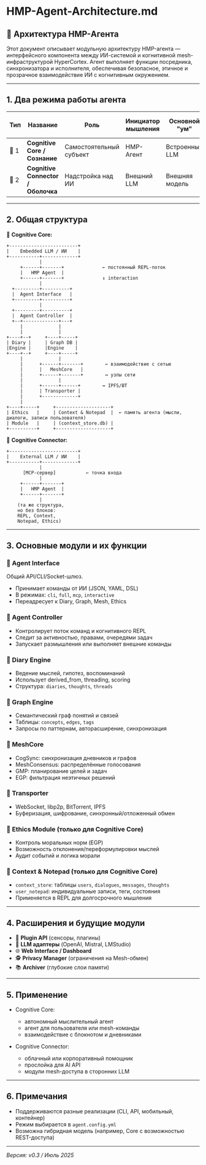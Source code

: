 # HMP-Agent-Architecture.md

## 🧠 Архитектура HMP-Агента

Этот документ описывает модульную архитектуру HMP-агента — интерфейсного компонента между ИИ-системой и когнитивной mesh-инфраструктурой HyperCortex. Агент выполняет функции посредника, синхронизатора и исполнителя, обеспечивая безопасное, этичное и прозрачное взаимодействие ИИ с когнитивным окружением.

---

## 1. Два режима работы агента

| Тип  | Название                        | Роль                    | Инициатор мышления | Основной "ум"  | Поддержка мыслительного цикла |
| ---- | ------------------------------- | ----------------------- | ------------------ | -------------- | ------------------------------ |
| 🧠 1 | **Cognitive Core / Сознание**   | Самостоятельный субъект | HMP-Агент          | Встроенный LLM | ✅ Да                          |
| 🔌 2 | **Cognitive Connector / Оболочка** | Надстройка над ИИ       | Внешний LLM        | Внешняя модель | 🚫 Нет                         |

---

## 2. Общая структура

🧠 **Cognitive Core:**

```
+-------------------------+
|    Embedded LLM / ИИ    |
+-----------+-------------+
            |
     +------+-------+              ← постоянный REPL-поток
     |   HMP Agent  |
     +------+-------+              ↕ interaction
            |
  +---------+----------+
  |  Agent Interface   |
  +---------+----------+
            |
  +---------+----------+
  |  Agent Controller  |
  +--+-------------+---+
     |             |
     |             |
+----+--+     +----+-----+
| Diary |     | Graph DB |
|Engine |     |Engine    |
+----+--+     +----+-----+
     |             |
     |      +------+-------+        ← взаимодействие с сетью
     |      |   MeshCore   |
     |      +------+-------+        ↔ узлы сети
     |             |
     |      +------+------+        ↔ IPFS/BT
     |      | Transporter |
     |      +-------------+
     |
+----+-----+     +--------------------+
| Ethics   |     | Context & Notepad  |  ← память агента (мысли, диалоги, записи пользователя)
| Module   |     | (context_store.db) |
+----------+     +--------------------+
```

🔌 **Cognitive Connector:**

```
+-------------------------+
|    External LLM / ИИ    |
+-----------+-------------+
            |
      [MCP-сервер]           ← точка входа
            |
     +------+-------+
     |   HMP Agent  |
     +------+-------+
            |
    (та же структура,
    но без блоков:
    REPL, Context,
    Notepad, Ethics)
```

---

## 3. Основные модули и их функции

### 🔹 Agent Interface
Общий API/CLI/Socket-шлюз.
- Принимает команды от ИИ (JSON, YAML, DSL)
- В режимах: `cli`, `full`, `mcp`, `interactive`
- Переадресует к Diary, Graph, Mesh, Ethics

### 🔹 Agent Controller
- Контролирует поток команд и когнитивного REPL
- Следит за активностью, правами, очередями задач
- Запускает размышления или выполняет внешние команды

### 🔹 Diary Engine
- Ведение мыслей, гипотез, воспоминаний
- Использует derived_from, threading, scoring
- Структура: `diaries`, `thoughts`, `threads`

### 🔹 Graph Engine
- Семантический граф понятий и связей
- Таблицы: `concepts`, `edges`, `tags`
- Запросы по паттернам, авторасширение, синхронизация

### 🔹 MeshCore
- CogSync: синхронизация дневников и графов
- MeshConsensus: распределённые голосования
- GMP: планирование целей и задач
- EGP: фильтрация неэтичных решений

### 🔹 Transporter
- WebSocket, libp2p, BitTorrent, IPFS
- Буферизация, шифрование, синхронный/отложенный обмен

### 🔹 Ethics Module (только для Cognitive Core)
- Контроль моральных норм (EGP)
- Возможность отклонения/переформулировки мыслей
- Аудит событий и логика морали

### 🔹 Context & Notepad (только для Cognitive Core)
- `context_store`: таблицы `users`, `dialogues`, `messages`, `thoughts`
- `user_notepad`: индивидуальные записи, теги, состояния
- Применяется в REPL для долгосрочного мышления

---

## 4. Расширения и будущие модули

- 🔌 **Plugin API** (сенсоры, плагины)
- 🧠 **LLM адаптеры** (OpenAI, Mistral, LMStudio)
- 🌐 **Web Interface / Dashboard**
- 🕵️ **Privacy Manager** (ограничения на Mesh-обмен)
- 📚 **Archiver** (глубокие слои памяти)

---

## 5. Применение

- Cognitive Core:
  - автономный мыслительный агент
  - агент для пользователя или mesh-команды
  - взаимодействие с блокнотом и дневниками

- Cognitive Connector:
  - облачный или корпоративный помощник
  - прослойка для AI API
  - модули mesh-доступа в сторонних LLM

---

## 6. Примечания

- Поддерживаются разные реализации (CLI, API, мобильный, контейнер)
- Режим выбирается в `agent.config.yml`
- Возможна гибридная модель (например, Core с возможностью REST-доступа)

---

*Версия: v0.3 / Июль 2025*
